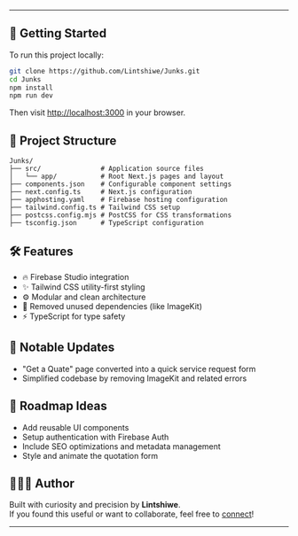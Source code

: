 

---

## 🚀 Getting Started

To run this project locally:

```bash
git clone https://github.com/Lintshiwe/Junks.git
cd Junks
npm install
npm run dev
```

Then visit [http://localhost:3000](http://localhost:3000) in your browser.

## 📁 Project Structure

```
Junks/
├── src/               # Application source files
│   └── app/           # Root Next.js pages and layout
├── components.json    # Configurable component settings
├── next.config.ts     # Next.js configuration
├── apphosting.yaml    # Firebase hosting configuration
├── tailwind.config.ts # Tailwind CSS setup
├── postcss.config.mjs # PostCSS for CSS transformations
├── tsconfig.json      # TypeScript configuration
```

## 🛠 Features

- 🔥 Firebase Studio integration
- ✨ Tailwind CSS utility-first styling
- ⚙️ Modular and clean architecture
- 🧼 Removed unused dependencies (like ImageKit)
- ⚡️ TypeScript for type safety

## 📌 Notable Updates

- "Get a Quate" page converted into a quick service request form
- Simplified codebase by removing ImageKit and related errors

## 🎯 Roadmap Ideas

- Add reusable UI components
- Setup authentication with Firebase Auth
- Include SEO optimizations and metadata management
- Style and animate the quotation form

## 👩🏾‍💻 Author

Built with curiosity and precision by **Lintshiwe**.  
If you found this useful or want to collaborate, feel free to [connect](https://github.com/Lintshiwe)!

---
